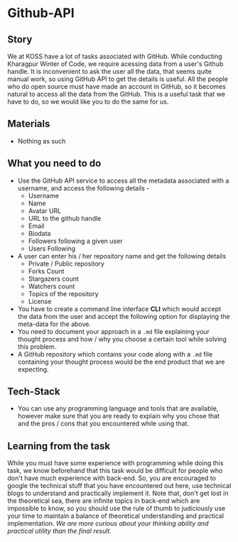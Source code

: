 # Github-API

## Story
We at KOSS have a lot of tasks associated with GitHub. While conducting Kharagpur Winter of Code, we require acessing data from a user's Github handle. It is inconvenient to ask the user all the data, that seems quite manual work, so using GitHub API to get the details is useful.
All the people who do open source must have made an account in GitHub, so it becomes natural to access all the data from the GitHub. This is a useful task that we have to do, so we would like you to do the same for us.

## Materials
* Nothing as such

## What you need to do
* Use the GitHub API service to access all the metadata associated with a username, and access the following details - 
	* Username
	* Name
	* Avatar URL
	* URL to the github handle
	* Email
	* Biodata
	* Followers following a given user
	* Users  Following
* A user can enter his / her repository name and get the following details
	* Private  / Public repository
	* Forks Count
	* Stargazers count
	* Watchers count
	* Topics of the repository
	* License
* You have to create a command line interface **CLI**  which would accept the data from the user and accept the following option for displaying the meta-data for the above.
* You need to document your approach in a `.md` file explaining your thought process and how / why you choose a certain tool while solving this problem.
* A GitHub repository which contains your code along with a `.md` file containing your thought process would be the end product that we are expecting. 

## Tech-Stack

* You can use any programming language and tools that are available, however make sure that you are ready to explain why you chose that and the pros / cons that you encountered while using that.

## Learning from the task

While you must have some experience with programming while doing this task, we know beforehand that this task would be difficult for people who don't have much experience with back-end. 
So, you are encouraged to google the technical stuff that you have encountered out here, use technical blogs to understand and practically implement it.
Note that, don't get lost in the theoretical sea, there are infinite topics in back-end which are impossible to know, so you should use the rule of thumb to judiciously use your time to maintain a balance of theoretical understanding and practical implementation.
_We are more curious about your thinking ability and practical utility than the final result._